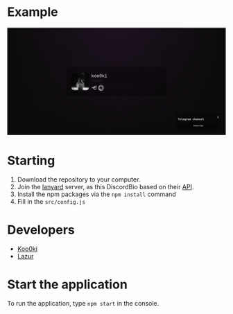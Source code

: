 # Example
<img src='/assets/example.png' alt='example' />

# Starting
1. Download the repository to your computer.
2. Join the [lanyard](https://discord.gg/lanyard) server, as this DiscordBio based on their [API](https://github.com/phineas/lanyard).
3. Install the npm packages via the `npm install` command
4. Fill in the `src/config.js`

# Developers
- [Koo0ki](https://github.com/koo0ki)
- [Lazur](https://github.com/Lazur1082)

# Start the application
To run the application, type `npm start` in the console.